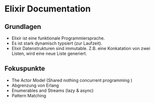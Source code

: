 # Elixir Documentation
## Grundlagen
- Elixir ist eine funktionale Programmiersprache.
- Es ist stark dynamisch typsiert (zur Laufzeit). 
- Elixir Datenstrukturen sind immutable. Z.B. eine Konkatation von zwei Listen, wird eine neue Liste generiert.

## Fokuspunkte
- The Actor Model (Shared nothing concurrent programming )
- Abgrenzung von Erlang
- Enumerables and Streams (lazy & async)
- Pattern Matching

